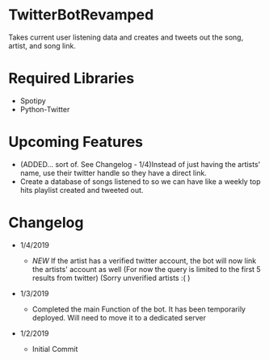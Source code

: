 # TwitterBotRevamped
Takes current user listening data and creates and tweets out the song, artist, and song link.   

# Required Libraries
- Spotipy
- Python-Twitter

# Upcoming Features
- (ADDED... sort of. See Changelog - 1/4)Instead of just having the artists' name, use their twitter handle so they have a direct link.
- Create a database of songs listened to so we can have like a weekly top hits playlist created and tweeted out.

# Changelog
- 1/4/2019
   - *NEW* If the artist has a verified twitter account, the bot will now link the artists' account as well (For now the query is limited to the first 5 results from twitter) (Sorry unverified artists :( )

- 1/3/2019
   - Completed the main Function of the bot. It has been temporarily deployed. Will need to move it to a dedicated server

- 1/2/2019
   - Initial Commit
